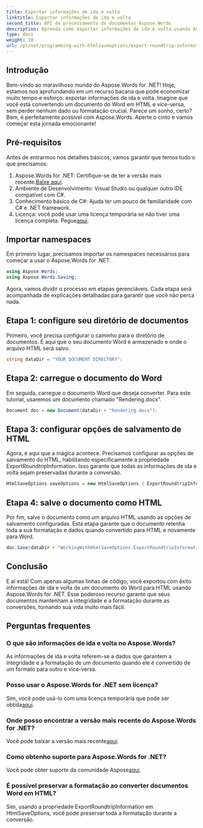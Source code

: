 ```yaml
---
title: Exportar informações de ida e volta
linktitle: Exportar informações de ida e volta
second_title: API de processamento de documentos Aspose.Words
description: Aprenda como exportar informações de ida e volta usando Aspose.Words for .NET. Preserve a integridade e a formatação do seu documento durante as conversões.
type: docs
weight: 10
url: /pt/net/programming-with-htmlsaveoptions/export-roundtrip-information/
---
```

## Introdução

Bem-vindo ao maravilhoso mundo do Aspose.Words for .NET! Hoje, estamos nos aprofundando em um recurso bacana que pode economizar muito tempo e esforço: exportar informações de ida e volta. Imagine que você está convertendo um documento do Word em HTML e vice-versa, sem perder nenhum dado ou formatação crucial. Parece um sonho, certo? Bem, é perfeitamente possível com Aspose.Words. Aperte o cinto e vamos começar esta jornada emocionante!

## Pré-requisitos

Antes de entrarmos nos detalhes básicos, vamos garantir que temos tudo o que precisamos:

1.  Aspose.Words for .NET: Certifique-se de ter a versão mais recente.[Baixe aqui](https://releases.aspose.com/words/net/).
2. Ambiente de Desenvolvimento: Visual Studio ou qualquer outro IDE compatível com C#.
3. Conhecimento básico de C#: Ajuda ter um pouco de familiaridade com C# e .NET framework.
4. Licença: você pode usar uma licença temporária se não tiver uma licença completa. Pegue[aqui](https://purchase.aspose.com/temporary-license/).

## Importar namespaces

Em primeiro lugar, precisamos importar os namespaces necessários para começar a usar o Aspose.Words for .NET.

```csharp
using Aspose.Words;
using Aspose.Words.Saving;
```

Agora, vamos dividir o processo em etapas gerenciáveis. Cada etapa será acompanhada de explicações detalhadas para garantir que você não perca nada.

## Etapa 1: configure seu diretório de documentos

Primeiro, você precisa configurar o caminho para o diretório de documentos. É aqui que o seu documento Word é armazenado e onde o arquivo HTML será salvo.

```csharp
string dataDir = "YOUR DOCUMENT DIRECTORY";
```

## Etapa 2: carregue o documento do Word

Em seguida, carregue o documento Word que deseja converter. Para este tutorial, usaremos um documento chamado "Rendering.docx".

```csharp
Document doc = new Document(dataDir + "Rendering.docx");
```

## Etapa 3: configurar opções de salvamento de HTML

Agora, é aqui que a mágica acontece. Precisamos configurar as opções de salvamento do HTML, habilitando especificamente a propriedade ExportRoundtripInformation. Isso garante que todas as informações de ida e volta sejam preservadas durante a conversão.

```csharp
HtmlSaveOptions saveOptions = new HtmlSaveOptions { ExportRoundtripInformation = true };
```

## Etapa 4: salve o documento como HTML

Por fim, salve o documento como um arquivo HTML usando as opções de salvamento configuradas. Esta etapa garante que o documento retenha toda a sua formatação e dados quando convertido para HTML e novamente para Word.

```csharp
doc.Save(dataDir + "WorkingWithHtmlSaveOptions.ExportRoundtripInformation.html", saveOptions);
```

## Conclusão

E aí está! Com apenas algumas linhas de código, você exportou com êxito informações de ida e volta de um documento do Word para HTML usando Aspose.Words for .NET. Esse poderoso recurso garante que seus documentos mantenham a integridade e a formatação durante as conversões, tornando sua vida muito mais fácil.

## Perguntas frequentes

### O que são informações de ida e volta no Aspose.Words?
As informações de ida e volta referem-se a dados que garantem a integridade e a formatação de um documento quando ele é convertido de um formato para outro e vice-versa.

### Posso usar o Aspose.Words for .NET sem licença?
Sim, você pode usá-lo com uma licença temporária que pode ser obtida[aqui](https://purchase.aspose.com/temporary-license/).

### Onde posso encontrar a versão mais recente do Aspose.Words for .NET?
 Você pode baixar a versão mais recente[aqui](https://releases.aspose.com/words/net/).

### Como obtenho suporte para Aspose.Words for .NET?
 Você pode obter suporte da comunidade Aspose[aqui](https://forum.aspose.com/c/words/8).

### É possível preservar a formatação ao converter documentos Word em HTML?
Sim, usando a propriedade ExportRoundtripInformation em HtmlSaveOptions, você pode preservar toda a formatação durante a conversão.